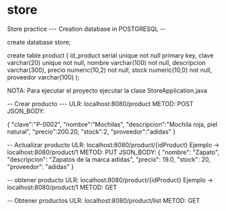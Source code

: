 # store
Store practice
--- Creation database in POSTGRESQL -- 

create database store;

create table product (
	id_product serial unique not null primary key,
	clave varchar(20) unique not null,
	nombre varchar(100) not null, 
	descripcion varchar(300),
	precio numeric(10,2) not null,
	stock numeric(10,0) not null, 
	proveedor varchar(100)
);

NOTA: Para ejecutar el proyecto ejecutar la clase StoreApplication.java 

-- Crear producto --- 
ULR:  localhost:8080/product
METOD: POST 
JSON_BODY: 

{
    "clave":"P-0002",
    "nombre":"Mochilas",
    "descripcion":"Mochila roja, piel natural",
    "precio":200.20,
    "stock":2,
    "proveedor":"adidas"
}

-- Actualizar producto
ULR:   localhost:8080/product/{idProduct} Ejemplo ->  localhost:8080/product/1
METOD: PUT 
JSON_BODY:
	{
        "nombre": "Zapato",
        "descripcion": "Zapatos de la marca adidas",
        "precio": 19.0,
        "stock": 20,
        "proveedor": "adidas"
    }
	
-- obtener producto
ULR:    localhost:8080/product/{idProduct} Ejemplo ->  localhost:8080/product/1
METOD: GET 



-- Obtener productos 
ULR:    localhost:8080/product/list
METOD: GET 
